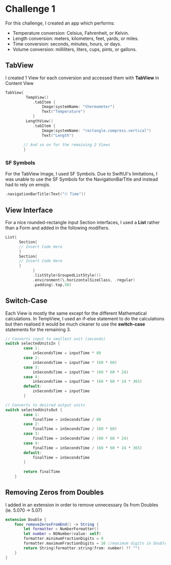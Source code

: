 # Challenge 1

For this challenge, I created an app which performs:

- Temperature conversion: Celsius, Fahrenheit, or Kelvin.
- Length conversion: meters, kilometers, feet, yards, or miles.
- Time conversion: seconds, minutes, hours, or days.
- Volume conversion: milliliters, liters, cups, pints, or gallons.

## TabView

I created 1 View for each conversion and accessed them with **TabView** in Content View

```swift
TabView{
         TempView()
            .tabItem {
                Image(systemName: "thermometer")
                Text("Temperature")
            }
         LengthView()
            .tabItem {
                Image(systemName: "rectangle.compress.vertical")
                Text("Length")
                
        // And so on for the remaining 2 Views
        }
```

### SF Symbols

For the TabView Image, I used SF Symbols. Due to SwiftUI's limitations, I was unable to use the SF Symbols for the NavigationBarTitle and instead had to rely on emojis.

```swift
.navigationBarTitle(Text("⏱ Time"))
```

## View Interface

For a nice rounded-rectangle input Section interfaces, I used a **List** rather than a Form and added in the following modifiers.

```swift
List{
      Section{
      // Insert Code Here  
      }
      Section{
      // Insert Code Here  
      }
            }
            .listStyle(GroupedListStyle())
            .environment(\.horizontalSizeClass, .regular)
            .padding(.top,50)
```

## Switch-Case

Each View is mostly the same except for the different Mathematical calculations. In TempView, I used an if-else statement to do the calculations but then realised it would be much cleaner to use the **switch-case** statements for the remaining 3.

```swift
// Converts input to smallest unit (seconds)
switch selectedUnitsIn {
        case 1:
            inSecondsTime = inputTime * 60
        case 2:
            inSecondsTime = inputTime * (60 * 60)
        case 3:
            inSecondsTime = inputTime * (60 * 60 * 24)
        case 4:
            inSecondsTime = inputTime * (60 * 60 * 24 * 365)
        default:
            inSecondsTime = inputTime
        }

// Converts to desired output units      
switch selectedUnitsOut {
        case 1:
            finalTime = inSecondsTime / 60
        case 2:
            finalTime = inSecondsTime / (60 * 60)
        case 3:
            finalTime = inSecondsTime / (60 * 60 * 24)
        case 4:
            finalTime = inSecondsTime / (60 * 60 * 24 * 365)
        default:
            finalTime = inSecondsTime
        }
        
        return finalTime
    }
```

## Removing Zeros from Doubles

I added in an extension in order to remove unnecessary 0s from Doubles (ie. 5.070 -> 5.07)

```swift
extension Double {
    func removeZerosFromEnd() -> String {
        let formatter = NumberFormatter()
        let number = NSNumber(value: self)
        formatter.minimumFractionDigits = 0
        formatter.maximumFractionDigits = 16 //maximum digits in Double after dot (maximum precision)
        return String(formatter.string(from: number) ?? "")
    }
}
```

